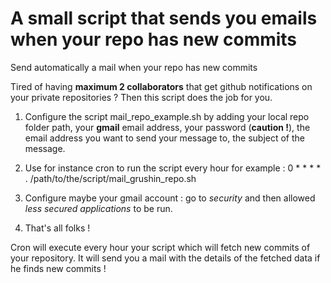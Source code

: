 # A small script that sends you emails when your repo has new commits

Send automatically a mail when your repo has new commits

Tired of having __maximum 2 collaborators__ that get github notifications on your private repositories ? Then this script does the job for you.

1. Configure the script mail_repo_example.sh by adding your local repo folder path, your __gmail__ email address, your password (__caution !__), the email address you want to send your message to, the subject of the message.

2. Use for instance cron to run the script every hour for example : 0 * * * *  . /path/to/the/script/mail_grushin_repo.sh

3. Configure maybe your gmail account : go to *security* and then allowed *less secured applications* to be run.

4. That's all folks !

Cron will execute every hour your script which will fetch new commits of your repository. It will send you a mail with the details of the fetched data if he finds new commits !
